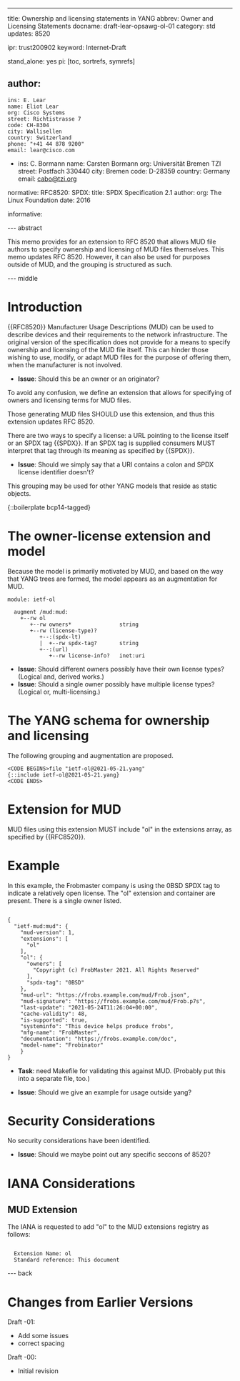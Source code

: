 ---
title: Ownership and licensing statements in YANG
abbrev: Owner and Licensing Statements
docname: draft-lear-opsawg-ol-01
category: std
updates: 8520

ipr: trust200902
keyword: Internet-Draft

stand_alone: yes
pi: [toc, sortrefs, symrefs]

author:
 -
    ins: E. Lear
    name: Eliot Lear
    org: Cisco Systems
    street: Richtistrasse 7
    code: CH-8304
    city: Wallisellen
    country: Switzerland
    phone: "+41 44 878 9200"
    email: lear@cisco.com
 -
    ins: C. Bormann
    name: Carsten Bormann
    org: Universität Bremen TZI
    street: Postfach 330440
    city: Bremen
    code: D-28359
    country: Germany
    email: cabo@tzi.org

normative:
   RFC8520:
   SPDX:
     title: SPDX Specification 2.1
     author:
       org: The Linux Foundation
     date: 2016

informative:

--- abstract

This memo provides for an extension to RFC 8520 that allows
MUD file authors to specify ownership and licensing of MUD
files themselves.  This memo updates RFC 8520.  However, it
can also be used for purposes outside of MUD, and the grouping
is structured as such.

--- middle

Introduction
============

{{RFC8520}} Manufacturer Usage Descriptions (MUD) can be used to
describe devices and their requirements to the network infrastructure.
The original version of the specification does not provide for a
means to specify ownership and licensing of the MUD file itself.  This
can hinder those wishing to use, modify, or adapt MUD files for the
purpose of offering them, when the manufacturer is not involved.

* **Issue**: Should this be an owner or an originator?

To avoid any confusion, we define an extension that allows for
specifying of owners and licensing terms for MUD files.

Those generating MUD files SHOULD use this extension, and
thus this extension updates RFC 8520.

There are two ways to specify a license: a URL pointing to the license
itself or an SPDX tag {{SPDX}}.  If an SPDX tag is supplied consumers
MUST interpret that tag through its meaning as specified by {{SPDX}}.

* **Issue**: Should we simply say that a URI contains a colon and SPDX
  license identifier doesn't?

This grouping may be used for other YANG models that reside as
static objects.

{::boilerplate bcp14-tagged}

The owner-license extension and model
======================================

Because the model is primarily motivated by MUD, and based
on the way that YANG trees are formed, the model appears as
an augmentation for MUD.

~~~~~~~~~
module: ietf-ol

  augment /mud:mud:
    +--rw ol
       +--rw owners*               string
       +--rw (license-type)?
          +--:(spdx-lt)
          |  +--rw spdx-tag?       string
          +--:(url)
             +--rw license-info?   inet:uri

~~~~~~~~~


* **Issue**: Should different owners possibly have their own license
  types?  (Logical and, derived works.)
* **Issue**: Should a single owner possibly have multiple license
  types?  (Logical or, multi-licensing.)


The YANG schema for ownership and licensing
============================

The following grouping and augmentation are proposed.

~~~~~
<CODE BEGINS>file "ietf-ol@2021-05-21.yang"
{::include ietf-ol@2021-05-21.yang}
<CODE ENDS>
~~~~~

Extension for MUD
=================

MUD files using this extension MUST include "ol" in the extensions
array, as specified by {{RFC8520}}.

Example
=======

In this example, the Frobmaster company is using the 0BSD SPDX
tag to indicate a relatively open license.  The "ol" extension
and container are present.  There is a single owner listed.

~~~~~~~~

{
  "ietf-mud:mud": {
    "mud-version": 1,
    "extensions": [
      "ol"
    ],
    "ol": {
      "owners": [
        "Copyright (c) FrobMaster 2021. All Rights Reserved"
      ],
      "spdx-tag": "0BSD"
    },
    "mud-url": "https://frobs.example.com/mud/Frob.json",
    "mud-signature": "https://frobs.example.com/mud/Frob.p7s",
    "last-update": "2021-05-24T11:26:04+00:00",
    "cache-validity": 48,
    "is-supported": true,
    "systeminfo": "This device helps produce frobs",
    "mfg-name": "FrobMaster",
    "documentation": "https://frobs.example.com/doc",
    "model-name": "Frobinator"
    }
}
~~~~~~~~

* **Task**: need Makefile for validating this against MUD.
  (Probably put this into a separate file, too.)

* **Issue**: Should we give an example for usage outside yang?

Security Considerations
=======================

No security considerations have been identified.

* **Issue**: Should we maybe point out any specific seccons of 8520?

IANA Considerations
===================

MUD Extension
-------------

The IANA is requested to add "ol" to the MUD
extensions registry as follows:

~~~~~~~

  Extension Name: ol
  Standard reference: This document

~~~~~~~


--- back


Changes from Earlier Versions
=============================

Draft -01:
  * Add some issues
  * correct spacing

Draft -00:

  * Initial revision
